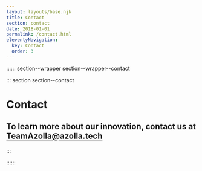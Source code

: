 ```yaml
---
layout: layouts/base.njk
title: Contact
section: contact
date: 2018-01-01
permalink: /contact.html
eleventyNavigation:
  key: Contact
  order: 3
---
```


:::::: section--wrapper section--wrapper--contact

::: section section--contact
  # Contact
  ## To learn more about our innovation, contact us at<br><a href="mailto:TeamAzolla@azolla.tech">TeamAzolla@azolla.tech</a>
:::

::::::
